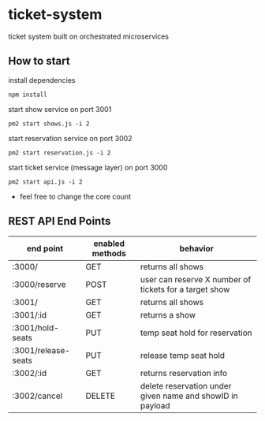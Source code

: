 # ticket-system
ticket system built on orchestrated microservices

## How to start
install dependencies

```npm install```

start show service on port 3001

```pm2 start shows.js -i 2```

start reservation service on port 3002

```pm2 start reservation.js -i 2```

start ticket service (message layer)  on port 3000

```pm2 start api.js -i 2```

- feel free to change the core count

## REST API End Points
| end point | enabled methods | behavior |
| ------ | ------ | ------ |
| :3000/ | GET | returns all shows |
| :3000/reserve | POST | user can reserve X number of tickets for a target show |
| :3001/ | GET | returns all shows |
| :3001/:id | GET | returns a show |
| :3001/hold-seats | PUT | temp seat hold for reservation |
| :3001/release-seats | PUT | release temp seat hold |
| :3002/:id | GET | returns reservation info |
| :3002/cancel | DELETE | delete reservation under given name and showID in payload |